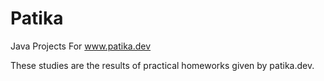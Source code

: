 # Patika
 Java Projects For www.patika.dev
 
 These studies are the results of practical homeworks given by patika.dev.
